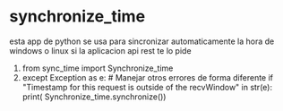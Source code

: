 # synchronize_time
esta app de python se usa para sincronizar automaticamente la hora de windows o linux si la aplicacion api rest te lo pide
1. from sync_time import Synchronize_time
2. except Exception as e:  # Manejar otros errores de forma diferente
            if "Timestamp for this request is outside of the recvWindow" in str(e):
                print( Synchronize_time.synchronize())
        
